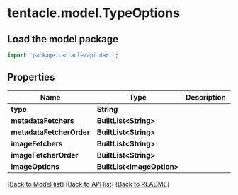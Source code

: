 # tentacle.model.TypeOptions

## Load the model package
```dart
import 'package:tentacle/api.dart';
```

## Properties
Name | Type | Description | Notes
------------ | ------------- | ------------- | -------------
**type** | **String** |  | [optional] 
**metadataFetchers** | **BuiltList&lt;String&gt;** |  | [optional] 
**metadataFetcherOrder** | **BuiltList&lt;String&gt;** |  | [optional] 
**imageFetchers** | **BuiltList&lt;String&gt;** |  | [optional] 
**imageFetcherOrder** | **BuiltList&lt;String&gt;** |  | [optional] 
**imageOptions** | [**BuiltList&lt;ImageOption&gt;**](ImageOption.md) |  | [optional] 

[[Back to Model list]](../README.md#documentation-for-models) [[Back to API list]](../README.md#documentation-for-api-endpoints) [[Back to README]](../README.md)


